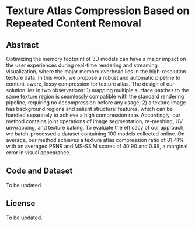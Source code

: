 # Texture Atlas Compression Based on Repeated Content Removal

## Abstract
Optimizing the memory footprint of 3D models can have a major impact on the user experiences during real-time rendering and streaming visualization, where the major memory overhead lies in the high-resolution texture data. In this work, we propose a robust and automatic pipeline to content-aware, lossy compression for texture atlas. The design of our solution lies in two observations: 1) mapping multiple surface patches to the same texture region is seamlessly compatible with the standard rendering pipeline, requiring no decompression before any usage; 2) a texture image has background regions and salient structural features, which can be handled separately to achieve a high compression rate. Accordingly, our method contains joint operations of image segmentation, re-meshing, UV unwrapping, and texture baking. To evaluate the efficacy of our approach, we batch-processed a dataset containing 100 models collected online. On average, our method achieves a texture atlas compression ratio of 81.41% with an averaged PSNR and MS-SSIM scores of 40.90 and 0.98, a marginal error in visual appearance. 

## Code and Dataset
To be updated.

## License
To be updated.
